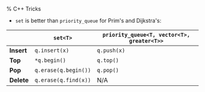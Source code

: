 % C++ Tricks

- `set` is better than `priority_queue` for Prim's and Dijkstra's:

|           | `set<T>`             | `priority_queue<T, vector<T>, greater<T>>` |
|-----------|----------------------|--------------------------------------------|
|__Insert__ | `q.insert(x)`        | `q.push(x)`                                |
|__Top__    | `*q.begin()`         | `q.top()`                                  |
|__Pop__    | `q.erase(q.begin())` | `q.pop()`                                  |
|__Delete__ | `q.erase(q.find(x))` | N/A                                        |
